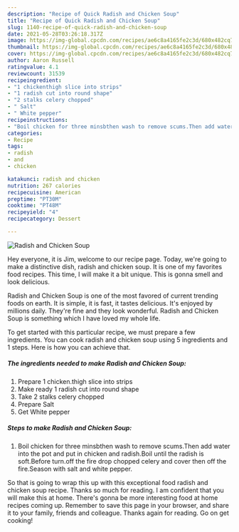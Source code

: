 ```yaml
---
description: "Recipe of Quick Radish and Chicken Soup"
title: "Recipe of Quick Radish and Chicken Soup"
slug: 1140-recipe-of-quick-radish-and-chicken-soup
date: 2021-05-28T03:26:18.317Z
image: https://img-global.cpcdn.com/recipes/ae6c8a4165fe2c3d/680x482cq70/radish-and-chicken-soup-recipe-main-photo.jpg
thumbnail: https://img-global.cpcdn.com/recipes/ae6c8a4165fe2c3d/680x482cq70/radish-and-chicken-soup-recipe-main-photo.jpg
cover: https://img-global.cpcdn.com/recipes/ae6c8a4165fe2c3d/680x482cq70/radish-and-chicken-soup-recipe-main-photo.jpg
author: Aaron Russell
ratingvalue: 4.1
reviewcount: 31539
recipeingredient:
- "1 chickenthigh slice into strips"
- "1 radish cut into round shape"
- "2 stalks celery chopped"
- " Salt"
- " White pepper"
recipeinstructions:
- "Boil chicken for three minsbthen wash to remove scums.Then add water into the pot and put in chicken and radish.Boil until the radish is soft.Before turn.off the fire drop chopped celery and cover then off the fire.Season with salt and white pepper."
categories:
- Recipe
tags:
- radish
- and
- chicken

katakunci: radish and chicken 
nutrition: 267 calories
recipecuisine: American
preptime: "PT30M"
cooktime: "PT48M"
recipeyield: "4"
recipecategory: Dessert

---
```



![Radish and Chicken Soup](https://img-global.cpcdn.com/recipes/ae6c8a4165fe2c3d/680x482cq70/radish-and-chicken-soup-recipe-main-photo.jpg)

Hey everyone, it is Jim, welcome to our recipe page. Today, we're going to make a distinctive dish, radish and chicken soup. It is one of my favorites food recipes. This time, I will make it a bit unique. This is gonna smell and look delicious.



Radish and Chicken Soup is one of the most favored of current trending foods on earth. It is simple, it is fast, it tastes delicious. It's enjoyed by millions daily. They're fine and they look wonderful. Radish and Chicken Soup is something which I have loved my whole life.


To get started with this particular recipe, we must prepare a few ingredients. You can cook radish and chicken soup using 5 ingredients and 1 steps. Here is how you can achieve that.

<!--inarticleads1-->

##### The ingredients needed to make Radish and Chicken Soup:

1. Prepare 1 chicken.thigh slice into strips
1. Make ready 1 radish cut into round shape
1. Take 2 stalks celery chopped
1. Prepare  Salt
1. Get  White pepper




<!--inarticleads2-->

##### Steps to make Radish and Chicken Soup:

1. Boil chicken for three minsbthen wash to remove scums.Then add water into the pot and put in chicken and radish.Boil until the radish is soft.Before turn.off the fire drop chopped celery and cover then off the fire.Season with salt and white pepper.




So that is going to wrap this up with this exceptional food radish and chicken soup recipe. Thanks so much for reading. I am confident that you will make this at home. There's gonna be more interesting food at home recipes coming up. Remember to save this page in your browser, and share it to your family, friends and colleague. Thanks again for reading. Go on get cooking!
